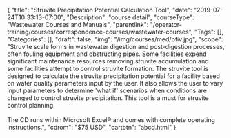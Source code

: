{
	"title": "Struvite Precipitation Potential Calculation Tool",
	"date": "2019-07-24T10:33:13-07:00",
	"Description": "course detail",
	"courseType": "Wastewater Courses and Manuals",
	"parentlink": "/operator-training/courses/correspondence-courses/wastewater-courses",
	"Tags": [],
	"Categories": [],
	"draft": false,
	"img": "/img/courses/med/pfiv.jpg",
	"scope": "Struvite scale forms in wastewater digestion and post-digestion processes, often fouling equipment and obstructing pipes. Some facilities expend significant maintenance resources removing struvite accumulation and some facilities attempt to control struvite formation. The struvite tool is designed to calculate the struvite precipitation potential for a facility based on water quality parameters input by the user. It also allows the user to vary input parameters to determine 'what if' scenarios when conditions are changed to control struvite precipitation. This tool is a must for struvite control planning.<br><br>The CD runs within Microsoft Excel® and comes with complete operating instructions.",
	"cdrom": "$75 USD",
	"cartbtn": "abcd.html"
}